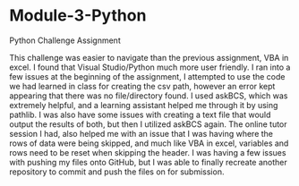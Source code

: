 # Module-3-Python
Python Challenge Assignment

This challenge was easier to navigate than the previous assignment, VBA in excel. I found that Visual Studio/Python much more user friendly.
I ran into a few issues at the beginning of the assignment, I attempted to use the code we had learned in class for creating the csv path, however an error kept appearing that there was no file/directory found. I used askBCS, which was extremely helpful, and a learning assistant helped me through it by using pathlib. 
I was also have some issues with creating a text file that would output the results of both, but then I utilized askBCS again. The online tutor session I had, also helped me with an issue that I was having where the rows of data were being skipped, and much like VBA in excel, variables and rows need to be reset when skipping the header. I was having a few issues with pushing my files onto GitHub, but I was able to finally recreate another repository to commit and push the files on for submission.

